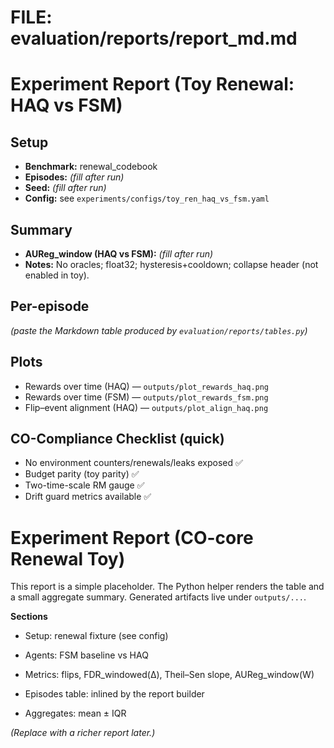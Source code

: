 # FILE: evaluation/reports/report_md.md
# Experiment Report (Toy Renewal: HAQ vs FSM)

## Setup
- **Benchmark:** renewal_codebook
- **Episodes:** _(fill after run)_
- **Seed:** _(fill after run)_
- **Config:** see `experiments/configs/toy_ren_haq_vs_fsm.yaml`

## Summary
- **AUReg_window (HAQ vs FSM):** _(fill after run)_
- **Notes:** No oracles; float32; hysteresis+cooldown; collapse header (not enabled in toy).

## Per-episode
_(paste the Markdown table produced by `evaluation/reports/tables.py`)_ 

## Plots
- Rewards over time (HAQ) — `outputs/plot_rewards_haq.png`
- Rewards over time (FSM) — `outputs/plot_rewards_fsm.png`
- Flip–event alignment (HAQ) — `outputs/plot_align_haq.png`

## CO-Compliance Checklist (quick)
- No environment counters/renewals/leaks exposed ✅
- Budget parity (toy parity) ✅
- Two-time-scale RM gauge ✅
- Drift guard metrics available ✅

# Experiment Report (CO-core Renewal Toy)

This report is a simple placeholder. The Python helper renders the table and a small aggregate summary. Generated artifacts live under `outputs/...`.

**Sections**

- Setup: renewal fixture (see config)
    
- Agents: FSM baseline vs HAQ
    
- Metrics: flips, FDR_windowed(Δ), Theil–Sen slope, AUReg_window(W)
    
- Episodes table: inlined by the report builder
    
- Aggregates: mean ± IQR
    

_(Replace with a richer report later.)_

